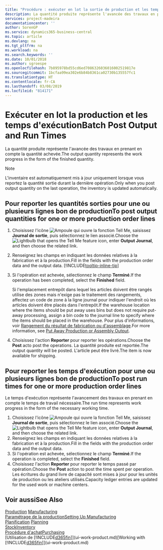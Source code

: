 ```yaml
---
title: "Procédure : exécuter en lot la sortie de production et les temps d'exécution | Microsoft Docs"
description: La quantité produite représente l'avancée des travaux en prenant en compte la quantité achevée.
services: project-madeira
documentationcenter: ''
author: SorenGP
ms.service: dynamics365-business-central
ms.topic: article
ms.devlang: na
ms.tgt_pltfrm: na
ms.workload: na
ms.search.keywords: ''
ms.date: 10/01/2018
ms.author: sgroespe
ms.openlocfilehash: 7b895978bd55cd6ed7086326036016002519817e
ms.sourcegitcommit: 1bcfaa99ea302e6b84b8361ca02730b135557fc1
ms.translationtype: HT
ms.contentlocale: fr-CA
ms.lasthandoff: 03/08/2019
ms.locfileid: "814171"
---
```

# <a name="batch-post-output-and-run-times"></a><span data-ttu-id="7cf28-103">Exécuter en lot la production et les temps d'exécution</span><span class="sxs-lookup"><span data-stu-id="7cf28-103">Batch Post Output and Run Times</span></span>
<span data-ttu-id="7cf28-104">La quantité produite représente l'avancée des travaux en prenant en compte la quantité achevée.</span><span class="sxs-lookup"><span data-stu-id="7cf28-104">The output quantity represents the work progress in the form of the finished quantity.</span></span>  

> [!NOTE]
> <span data-ttu-id="7cf28-105">L'inventaire est automatiquement mis à jour uniquement lorsque vous reportez la quantité sortie durant la dernière opération.</span><span class="sxs-lookup"><span data-stu-id="7cf28-105">Only when you post output quantity on the last operation, the inventory is updated automatically.</span></span>  

## <a name="to-post-output-quantities-for-one-or-more-production-order-lines"></a><span data-ttu-id="7cf28-106">Pour reporter les quantités sorties pour une ou plusieurs lignes bon de production</span><span class="sxs-lookup"><span data-stu-id="7cf28-106">To post output quantities for one or more production order lines</span></span>
1. <span data-ttu-id="7cf28-107">Choisissez l'icône ![Ampoule qui ouvre la fonction Tell Me](media/ui-search/search_small.png "Dites-moi ce que vous voulez faire"), saisissez **Journal de sortie**, puis sélectionnez le lien associé.</span><span class="sxs-lookup"><span data-stu-id="7cf28-107">Choose the ![Lightbulb that opens the Tell Me feature](media/ui-search/search_small.png "Tell me what you want to do") icon, enter **Output Journal**, and then choose the related link.</span></span>  
2. <span data-ttu-id="7cf28-108">Renseignez les champs en indiquant les données relatives à la fabrication et à la production.</span><span class="sxs-lookup"><span data-stu-id="7cf28-108">Fill in the fields with the production order data and the output data.</span></span> [!INCLUDE[tooltip-inline-tip](includes/tooltip-inline-tip_md.md)]
3. <span data-ttu-id="7cf28-109">Si l'opération est achevée, sélectionnez le champ **Terminé**.</span><span class="sxs-lookup"><span data-stu-id="7cf28-109">If the operation has been completed, select the **Finished** field.</span></span>  

    <span data-ttu-id="7cf28-110">Si l'emplacement entrepôt dans lequel les articles doivent être rangés utilise des zones mais n'exige pas le traitement des rangements, affectez un code de zone à la ligne journal pour indiquer l'endroit où les articles doivent être placés dans l'entrepôt.</span><span class="sxs-lookup"><span data-stu-id="7cf28-110">If the warehouse location where the items should be put away uses bins but does not require put-away processing,  assign a bin code to the journal line to specify where the items should be placed in the warehouse.</span></span> <span data-ttu-id="7cf28-111">Pour plus d'informations, voir [Rangement du résultat de fabrication ou d'assemblage](warehouse-how-to-put-away-production-output.md).</span><span class="sxs-lookup"><span data-stu-id="7cf28-111">For more information, see [Put Away Production or Assembly Output](warehouse-how-to-put-away-production-output.md).</span></span>  

4. <span data-ttu-id="7cf28-112">Choisissez l'action **Reporter** pour reporter les opérations.</span><span class="sxs-lookup"><span data-stu-id="7cf28-112">Choose the **Post** acto post the operations.</span></span> <span data-ttu-id="7cf28-113">La quantité produite est reportée.</span><span class="sxs-lookup"><span data-stu-id="7cf28-113">The output quantity will be posted.</span></span> <span data-ttu-id="7cf28-114">L'article peut être livré.</span><span class="sxs-lookup"><span data-stu-id="7cf28-114">The item is now available for shipping.</span></span>  

## <a name="to-post-run-times-for-one-or-more-production-order-lines"></a><span data-ttu-id="7cf28-115">Pour reporter les temps d'exécution pour une ou plusieurs lignes bon de production</span><span class="sxs-lookup"><span data-stu-id="7cf28-115">To post run times for one or more production order lines</span></span>
<span data-ttu-id="7cf28-116">Le temps d'exécution représente l'avancement des travaux en prenant en compte le temps de travail nécessaire.</span><span class="sxs-lookup"><span data-stu-id="7cf28-116">The run time represents work progress in the form of the necessary working time.</span></span>    

1.  <span data-ttu-id="7cf28-117">Choisissez l'icône ![Ampoule qui ouvre la fonction Tell Me](media/ui-search/search_small.png "Dites-moi ce que vous voulez faire"), saisissez **Journal de sortie**, puis sélectionnez le lien associé.</span><span class="sxs-lookup"><span data-stu-id="7cf28-117">Choose the ![Lightbulb that opens the Tell Me feature](media/ui-search/search_small.png "Tell me what you want to do") icon, enter **Output Journal**, and then choose the related link.</span></span>  
2. <span data-ttu-id="7cf28-118">Renseignez les champs en indiquant les données relatives à la fabrication et à la production.</span><span class="sxs-lookup"><span data-stu-id="7cf28-118">Fill in the fields with the production order data and the output data.</span></span>  
3.  <span data-ttu-id="7cf28-119">Si l'opération est achevée, sélectionnez le champ **Terminé**.</span><span class="sxs-lookup"><span data-stu-id="7cf28-119">If the operation is completed, select the **Finished** field.</span></span>  
4. <span data-ttu-id="7cf28-120">Choisissez l'action **Reporter** pour reporter le temps passé par opération.</span><span class="sxs-lookup"><span data-stu-id="7cf28-120">Choose the **Post** action to post the time spent per operation.</span></span> <span data-ttu-id="7cf28-121">Les écritures du grand livre de capacité sont mises à jour pour les unités de production ou les ateliers utilisés.</span><span class="sxs-lookup"><span data-stu-id="7cf28-121">Capacity ledger entries are updated for the used work or machine centers.</span></span>

## <a name="see-also"></a><span data-ttu-id="7cf28-122">Voir aussi</span><span class="sxs-lookup"><span data-stu-id="7cf28-122">See Also</span></span>  
<span data-ttu-id="7cf28-123">[Production](production-manage-manufacturing.md)  </span><span class="sxs-lookup"><span data-stu-id="7cf28-123">[Manufacturing](production-manage-manufacturing.md)  </span></span>  
[<span data-ttu-id="7cf28-124">Paramétrage de la production</span><span class="sxs-lookup"><span data-stu-id="7cf28-124">Setting Up Manufacturing</span></span>](production-configure-production-processes.md)  
<span data-ttu-id="7cf28-125">[Planification](production-planning.md)    </span><span class="sxs-lookup"><span data-stu-id="7cf28-125">[Planning](production-planning.md)    </span></span>  
[<span data-ttu-id="7cf28-126">Stock</span><span class="sxs-lookup"><span data-stu-id="7cf28-126">Inventory</span></span>](inventory-manage-inventory.md)  
[<span data-ttu-id="7cf28-127">Procédure d'achat</span><span class="sxs-lookup"><span data-stu-id="7cf28-127">Purchasing</span></span>](purchasing-manage-purchasing.md)  
<span data-ttu-id="7cf28-128">[Utilisation de [!INCLUDE[d365fin](includes/d365fin_md.md)]](ui-work-product.md)</span><span class="sxs-lookup"><span data-stu-id="7cf28-128">[Working with [!INCLUDE[d365fin](includes/d365fin_md.md)]](ui-work-product.md)</span></span>
